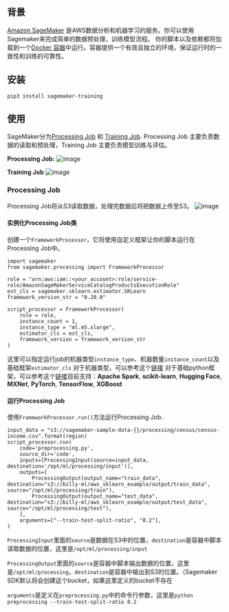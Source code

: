 ## 背景

[Amazon SageMaker](https://aws.amazon.com/sagemaker/) 是AWS数据分析和机器学习的服务。你可以使用Sagemaker来完成简单的数据预处理，训练模型流程。
你的脚本以及依赖都将加载到一个[Docker 容器](https://www.docker.com/resources/what-container)中运行。容器提供一个有效且独立的环境，保证运行时的一致性和训练的可靠性。

## 安装

```
pip3 install sagemaker-training
```

## 使用
SageMaker分为[Processing Job](https://docs.aws.amazon.com/zh_cn/sagemaker/latest/dg/processing-job.html) 和 [Training Job](https://docs.aws.amazon.com/zh_cn/sagemaker/latest/dg/train-model.html). Processing Job 主要负责数据的读取和预处理，Training Job 主要负责模型训练与评估。

**Processing Job:**
![image](https://user-images.githubusercontent.com/17400718/204239911-14e13579-c85f-4460-b32b-af9ac6911d38.png)

**Training Job**
![image](https://user-images.githubusercontent.com/17400718/204240073-13cc657e-479e-4100-8277-cf83b923bd13.png)


### Processing Job
Processing Job将从S3读取数据，处理完数据后将把数据上传至S3。
![image](https://user-images.githubusercontent.com/17400718/204232069-0cf33793-65ee-4be5-8087-af5fd9500d84.png)

#### 实例化Processing Job类
创建一个`FrameworkProcessor`，它将使用自定义框架让你的脚本运行在Processing Job中。
```
import sagemaker
from sagemaker.processing import FrameworkProcessor

role = "arn:aws:iam::<your_account>:role/service-role/AmazonSageMakerServiceCatalogProductsExecutionRole"
est_cls = sagemaker.sklearn.estimator.SKLearn
framework_version_str = "0.20.0"

script_processor = FrameworkProcessor(
	role = role,
	instance_count = 1,
	instance_type = "ml.m5.xlarge",
	estimator_cls = est_cls,
	framework_version = framework_version_str
)
```
这里可以指定运行job的机器类型`instance_type`、机器数量`instance_count`以及基础框架`estimator_cls`
对于机器类型，可以参考这个[链接](https://aws.amazon.com/cn/sagemaker/pricing/)
对于基础python框架，可以参考这个[链接](https://docs.aws.amazon.com/zh_cn/sagemaker/latest/dg/how-it-works-training.html)目前支持：**Apache Spark**, **scikit-learn**, **Hugging Face**, **MXNet**, **PyTorch**, **TensorFlow**, **XGBoost**

#### 运行Processing Job
使用`FrameworkProcessor.run()`方法运行Processing Job. 

```
input_data = "s3://sagemaker-sample-data-{}/processing/census/census-income.csv".format(region)
script_processor.run(
	code='preprocessing.py',
	source_dir='code',
	inputs=[ProcessingInput(source=input_data, destination='/opt/ml/processing/input')],
	outputs=[
		ProcessingOutput(output_name="train_data", destination="s3://billy-ml/aws_sklearn_example/output/train_data", source="/opt/ml/processing/train"),
		ProcessingOutput(output_name="test_data", destination="s3://billy-ml/aws_sklearn_example/output/test_data", source="/opt/ml/processing/test"),
	],
	arguments=["--train-test-split-ratio", "0.2"],
)
```

`ProcessingInput`里面的`source`是数据在S3中的位置，`destination`是容器中脚本读取数据的位置，这里是`/opt/ml/processing/input`

`ProcessingOutput`里面的`source`是容器中脚本输出数据的位置，这里是`/opt/ml/processing`，`destination`是容器中输出到S3的位置。（Sagemaker SDK默认将会创建这个bucket，如果这里定义的bucket不存在

`arguments`是定义在`preprocessing.py`中的命令行参数，这里是`python preprocessing --train-test-split-ratio 0.2`

